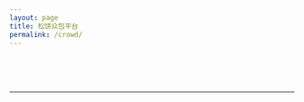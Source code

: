 ```yaml
---
layout: page
title: 松饼众包平台
permalink: /crowd/
---
```


<script src="/js/teru.js"></script>
<script src="/js/markdown.min.js"></script>
<script src="/js/spin.min.js"></script>

<style>
table {
    border-collapse: collapse;
}

table, th, td {
    border: 1px solid black;
}

th, td {
    padding-left: 15px;
    padding-right: 15px;
}
</style>

<div id="loading">
    <div style="width:45px;height:45px">
        <div id="spinner" style="position:relative"></div>
    </div>
    <h4 id="hint-text"></h4>
</div>

<div id="curr-user">
</div>

---

<div id="forms" style="display:none">
	<h2>可领取任务</h2>
	<table id="table-todo">
		<th>
			<td>任务说明</td>
		</th>
	</table>

	<br />

	<h2>进行中任务</h2>
	<table id="table-doing">
		<th>
			<td>任务说明</td>
		</th>
	</table>

	<br />

	<h2>待验收任务</h2>
	<table id="table-check">
		<th>
			<td>任务说明</td>
		</th>
	</table>

	<br />

	<h2>近期活动记录</h2>
	<ul id="waters">
	</ul>
</div>

<script>
var spinner = new Spinner();
var user = null;

function hint(text, hideForm = true, spin = true) {
    var loading = document.getElementById("loading");
    loading.style.display = "block";
    document.getElementById("hint-text").innerHTML = text;
	document.getElementById("forms").style.display = (hideForm ? "none" : "block");

    if (spin) {
        spinner.spin();
		document.getElementById("spinner").appendChild(spinner.el);
    } else {
        spinner.stop();
    }
}

function onTaskOpResp(sc) {
    var text = sc.Error ? "操作失败: " + sc.Error : "操作成功！";
    text += '<br /><a href="javascript:reloadForms()">刷新任务列表</a>'
	hint(text, true, false);
}

function clearTables() {
    var tables = ["table-todo", "table-doing", "table-check"];
    for (var i in tables) {
        var table = document.getElementById(tables[i]);
		var rows = table.rows;
		var i = rows.length;
		while (--i) {
			table.deleteRow(i);
		}
    }
}

function addTodo(task) {
    var table = document.getElementById('table-todo');

    var row1 = table.insertRow(table.rows.length);

    var row1col1 = row1.insertCell(0);
    row1col1.innerHTML = "" + task.Id;
    row1col1.setAttribute("rowspan", "3");

    var row1col2 = row1.insertCell(1);
    row1col2.innerHTML = task.Title;

    var row2 = table.insertRow(table.rows.length);
    var row2col1 = row2.insertCell(0);
    row2col1.innerHTML = markdown.toHTML(task.Content);

    var row3 = table.insertRow(table.rows.length);
    var row3col1 = row3.insertCell(0);
    row3col1.innerHTML = "贡献度：" + task.CPoint + " ";
    var call = 'hint("正在处理……");teru.send("POST", "/task/start/' +
        task.Id + '", "", onTaskOpResp)';
	var a = document.createElement("a");         
	a.innerHTML = "接受任务";           
    a.href = 'javascript:' + call;
	row3col1.appendChild(a); 
}

function addDoing(task) {
    var table = document.getElementById('table-doing');

    var row1 = table.insertRow(table.rows.length);

    var row1col1 = row1.insertCell(0);
    row1col1.innerHTML = "" + task.Id;
    row1col1.setAttribute("rowspan", "3");

    var row1col2 = row1.insertCell(1);
    row1col2.innerHTML = task.Title;

    var row2 = table.insertRow(table.rows.length);
    var row2col1 = row2.insertCell(0);
    row2col1.innerHTML = markdown.toHTML(task.Content);

    var row3 = table.insertRow(table.rows.length);
    var row3col1 = row3.insertCell(0);
    var cPointA = task.Assignee.CPoint;
    var cPointB = task.Assignee.CPoint + task.CPoint;
    row3col1.innerHTML = "贡献者：" + task.Assignee.Username +
        "<br />预计贡献度变化：" + cPointA + "&#8594;" + cPointB +
        " (+" + task.CPoint + ")";

    if (task.Assignee.Id == user.Id) {
        row3col1.innerHTML += "<br />已完成？";
		var call = 'hint("正在处理……");teru.send("POST", "/task/pr/' +
			task.Id + '", "", onTaskOpResp)';
		var a = document.createElement("a");         
		a.innerHTML = "通知验收";           
		a.href = 'javascript:' + call;
		row3col1.appendChild(a); 
    }
}

function addCheck(task) {
    var table = document.getElementById('table-check');

    var row1 = table.insertRow(table.rows.length);

    var row1col1 = row1.insertCell(0);
    row1col1.innerHTML = "" + task.Id;
    row1col1.setAttribute("rowspan", "3");

    var row1col2 = row1.insertCell(1);
    row1col2.innerHTML = task.Title;

    var row2 = table.insertRow(table.rows.length);
    var row2col1 = row2.insertCell(0);
    row2col1.innerHTML = markdown.toHTML(task.Content);

    var row3 = table.insertRow(table.rows.length);
    var row3col1 = row3.insertCell(0);
    var cPointA = task.Assignee.CPoint;
    var cPointB = task.Assignee.CPoint + task.CPoint;
    row3col1.innerHTML = "贡献者：" + task.Assignee.Username +
        "<br />预计贡献度变化：" + cPointA + "&#8594;" + cPointB +
        " (+" + task.CPoint + ")";
}

function renderTable(sc) {
    if (sc.Error) {
        hint(sc.Error, false, false);
        return;
    }

    if (sc.Tasks) {
        clearTables();
        for (var i = 0; i < sc.Tasks.length; i++) {
            var task = sc.Tasks[i];
            switch (task.State) {
            case 0:
                addTodo(task);
                break;
            case 1:
                addDoing(task);
                break;
            case 2:
                addCheck(task);
                break;
            default:
                break;
            }
        }
    }

    if (sc.Waters) {
        var ul = document.getElementById("waters");             
		while (ul.hasChildNodes()) {
			ul.removeChild(ul.lastChild);
		}

        for (var i in sc.Waters) {
            var li = document.createElement("li");         
            li.innerHTML = sc.Waters[i];           
            ul.appendChild(li); 
        }
    }

    hint("", false, false);
}

function reloadForms() {
    hint("正在喵载数据……");
    teru.send("GET", "/task/", "", renderTable);
}

teru.makeSureLoggedIn(function() {
    user = teru.getUser();
	var curr = document.getElementById("curr-user");
	curr.innerHTML = "当前登录ID: " + user.Username;
    reloadForms();
});
</script>

